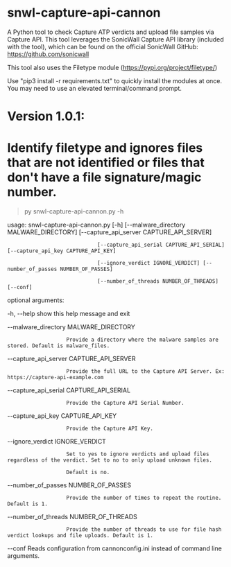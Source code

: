 # snwl-capture-api-cannon
A Python tool to check Capture ATP verdicts and upload file samples via Capture API. This tool leverages the SonicWall Capture API library (included with the tool), which can be found on the official SonicWall GitHub: https://github.com/sonicwall

This tool also uses the Filetype module (https://pypi.org/project/filetype/)

Use "pip3 install -r requirements.txt" to quickly install the modules at once. You may need to use an elevated terminal/command prompt.

# Version 1.0.1:
#	Identify filetype and ignores files that are not identified or files that don't have a file signature/magic number.

>py snwl-capture-api-cannon.py -h

usage: snwl-capture-api-cannon.py [-h] [--malware_directory MALWARE_DIRECTORY] [--capture_api_server CAPTURE_API_SERVER]

                                 [--capture_api_serial CAPTURE_API_SERIAL] [--capture_api_key CAPTURE_API_KEY]

                                 [--ignore_verdict IGNORE_VERDICT] [--number_of_passes NUMBER_OF_PASSES]

                                 [--number_of_threads NUMBER_OF_THREADS] [--conf]



optional arguments:

 -h, --help           show this help message and exit

 --malware_directory MALWARE_DIRECTORY

                       Provide a directory where the malware samples are stored. Default is malware_files.

 --capture_api_server CAPTURE_API_SERVER

                       Provide the full URL to the Capture API Server. Ex: https://capture-api-example.com

 --capture_api_serial CAPTURE_API_SERIAL

                       Provide the Capture API Serial Number.

 --capture_api_key CAPTURE_API_KEY

                       Provide the Capture API Key.

 --ignore_verdict IGNORE_VERDICT

                       Set to yes to ignore verdicts and upload files regardless of the verdict. Set to no to only upload unknown files.

                       Default is no.

 --number_of_passes NUMBER_OF_PASSES

                       Provide the number of times to repeat the routine. Default is 1.

 --number_of_threads NUMBER_OF_THREADS

                       Provide the number of threads to use for file hash verdict lookups and file uploads. Default is 1.

 --conf               Reads configuration from cannonconfig.ini instead of command line arguments.

